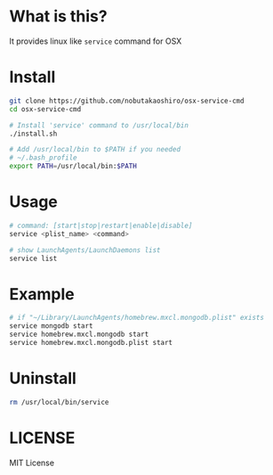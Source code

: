 # What is this?
It provides linux like `service` command for OSX

# Install

```bash
git clone https://github.com/nobutakaoshiro/osx-service-cmd
cd osx-service-cmd

# Install 'service' command to /usr/local/bin
./install.sh

# Add /usr/local/bin to $PATH if you needed
# ~/.bash_profile
export PATH=/usr/local/bin:$PATH
```

# Usage

```bash
# command: [start|stop|restart|enable|disable]
service <plist_name> <command>

# show LaunchAgents/LaunchDaemons list
service list
```

# Example

```bash
# if "~/Library/LaunchAgents/homebrew.mxcl.mongodb.plist" exists
service mongodb start
service homebrew.mxcl.mongodb start
service homebrew.mxcl.mongodb.plist start
```

# Uninstall

```bash
rm /usr/local/bin/service
```

# LICENSE
MIT License